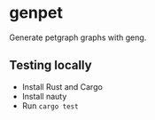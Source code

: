 # genpet

Generate petgraph graphs with geng.

## Testing locally

- Install Rust and Cargo
- Install nauty
- Run `cargo test`